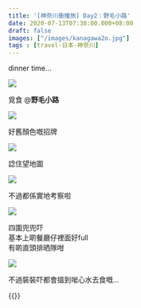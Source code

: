 ```yaml
---
title: '[神奈川衝撞旅] Day2：野毛小路'
date: 2020-07-13T07:30:00.000+08:00
draft: false
images: ["/images/kanagawa2o.jpg"]
tags : [travel-日本-神奈川]
---
```


dinner time...

![](/images/kanagawa2o1.jpg)

覓食 @**野毛小路**

![](/images/kanagawa2o2.jpg)

好舊顏色嘅招牌

![](/images/kanagawa2o3.jpg)

諗住望地圖

![](/images/kanagawa2o4.jpg)

不過都係實地考察啦

![](/images/kanagawa2o5.jpg)

四圍兜兜吓  
基本上啲餐廳仔裡面好full  
有啲直頭排晒隊咁

![](/images/kanagawa2o.jpg)

不過裝裝吓都會搵到啱心水去食嘅...

{{<kanagawa>}}
